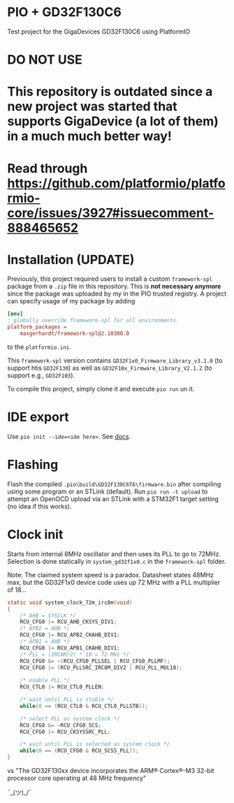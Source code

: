 # PIO + GD32F130C6

Test project for the GigaDevices GD32F130C6 using PlatformIO

# **DO NOT USE** 
# This repository is outdated since a new project was started that supports GigaDevice (a lot of them) in a much much better way!
# Read through https://github.com/platformio/platformio-core/issues/3927#issuecomment-888465652

# Installation **(UPDATE)**

Previously, this project required users to install a custom `framework-spl` package from a `.zip` file in this repository. This is **not necessary anymore** since the package was uploaded by my in the PIO trusted registry. A project can specify usage of my package by adding 

```ini
[env]
; globally override framework-spl for all environments.
platform_packages = 
    maxgerhardt/framework-spl@2.10300.0
```

to the `platformio.ini`. 

This `framework-spl` version contains `GD32F1x0_Firmware_Library_v3.1.0` (to support htis `GD32F130`) as well as `GD32F10x_Firmware_Library_V2.1.2` (to support e.g., `GD32F103`).

To compile this project, simply clone it and execute `pio run` un it. 

# IDE export 

Use `pio init --ide=<ide here>`. See [docs](https://docs.platformio.org/en/latest/userguide/project/cmd_init.html).

# Flashing

Flash the compiled `.pio\build\GD32F130C6T6\firmware.bin` after compiling using some program or an STLink (default). Run `pio run -t upload` to attempt an OpenOCD upload via an STLink with a STM32F1 target setting (no idea if this works).

# Clock init 

Starts from internal 8MHz oscillator and then uses its PLL to go to 72MHz. Selection is done statically in `system_gd32f1x0.c` in the `framework-spl` folder.

Note: The claimed system speed is a paradox. Datasheet states 48MHz max, but the GD32F1x0 device code uses up 72 MHz with a PLL multiplier of 18...

```c
static void system_clock_72m_irc8m(void)
{
    /* AHB = SYSCLK */
    RCU_CFG0 |= RCU_AHB_CKSYS_DIV1;
    /* APB2 = AHB */
    RCU_CFG0 |= RCU_APB2_CKAHB_DIV1;
    /* APB1 = AHB */
    RCU_CFG0 |= RCU_APB1_CKAHB_DIV1;
    /* PLL = (IRC8M/2) * 18 = 72 MHz */
    RCU_CFG0 &= ~(RCU_CFG0_PLLSEL | RCU_CFG0_PLLMF);
    RCU_CFG0 |= (RCU_PLLSRC_IRC8M_DIV2 | RCU_PLL_MUL18);
    
    /* enable PLL */
    RCU_CTL0 |= RCU_CTL0_PLLEN;

    /* wait until PLL is stable */
    while(0 == (RCU_CTL0 & RCU_CTL0_PLLSTB));

    /* select PLL as system clock */
    RCU_CFG0 &= ~RCU_CFG0_SCS;
    RCU_CFG0 |= RCU_CKSYSSRC_PLL;

    /* wait until PLL is selected as system clock */
    while(0 == (RCU_CFG0 & RCU_SCSS_PLL));
}
``` 

vs "The GD32F130xx device incorporates the ARM® Cortex®-M3 32-bit processor core operating at 48 MHz frequency"

¯\_(ツ)_/¯
